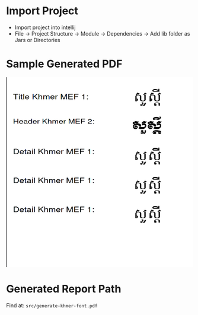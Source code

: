 # Import Project
- Import project into intellij
- File -> Project Structure -> Module -> Dependencies -> Add lib folder as Jars or Directories

# Sample Generated PDF
<img title="Sample Generated PDF" alt="Sample Generated PDF" src="sample-image.png" style="width: 512px; height: 512px;">


# Generated Report Path
Find at: `src/generate-khmer-font.pdf`